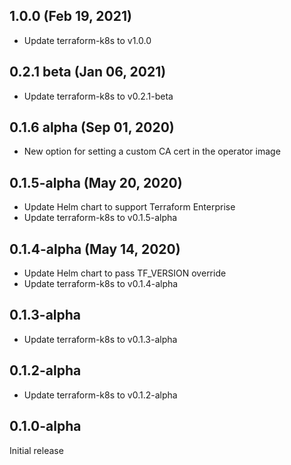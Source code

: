 ## 1.0.0 (Feb 19, 2021)

* Update terraform-k8s to v1.0.0

## 0.2.1 beta (Jan 06, 2021)

* Update terraform-k8s to v0.2.1-beta

## 0.1.6 alpha (Sep 01, 2020)

* New option for setting a custom CA cert in the operator image

## 0.1.5-alpha (May 20, 2020)

* Update Helm chart to support Terraform Enterprise
* Update terraform-k8s to v0.1.5-alpha

## 0.1.4-alpha (May 14, 2020)

* Update Helm chart to pass TF_VERSION override
* Update terraform-k8s to v0.1.4-alpha

## 0.1.3-alpha

* Update terraform-k8s to v0.1.3-alpha

## 0.1.2-alpha

* Update terraform-k8s to v0.1.2-alpha

## 0.1.0-alpha

Initial release
